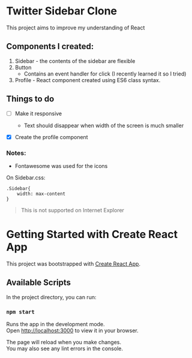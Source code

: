 # Twitter Sidebar Clone 

This project aims to improve my understanding of React

## Components I created:
1. Sidebar - the contents of the sidebar are flexible
2. Button
	- Contains an event handler for click (I recently learned it so I tried)
3. Profile - React component created using ES6 class syntax.


## Things to do

- [ ] Make it responsive
	- Text should disappear when width of the screen is much smaller
- [x] Create the profile component


### Notes:

- Fontawesome was used for the icons

On Sidebar.css: 
```
.Sidebar{
	width: max-content
}
```
> This is not supported on Internet Explorer

# Getting Started with Create React App

This project was bootstrapped with [Create React App](https://github.com/facebook/create-react-app).

## Available Scripts

In the project directory, you can run:

### `npm start`

Runs the app in the development mode.\
Open [http://localhost:3000](http://localhost:3000) to view it in your browser.

The page will reload when you make changes.\
You may also see any lint errors in the console.

